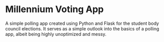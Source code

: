 # Millennium Voting App
A simple polling app created using Python and Flask for the student body council elections. It serves as a simple outlook into the basics of a polling app, albeit being highly unoptimized and messy.
